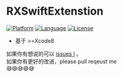# RXSwiftExtenstion

[![Platform](https://img.shields.io/badge/platform-iOS-red.svg)](https://developer.apple.com/iphone/index.action)
[![Language](https://img.shields.io/badge/Language-Swift-yellow.svg)](http://swift-lang.org/main/)
[![License](https://img.shields.io/badge/license-MIT-blue.svg)](http://mit-license.org)

- 基于 \>=Xcode8


如果你有想说的可以 [issues I](https://github.com/srxboys/RXExtenstion/issues/new) 。<br>
如果你有更好的改进，please pull reqeust me <br>
:sweat_smile::sweat_smile::sweat_smile::sweat_smile::sweat_smile:
